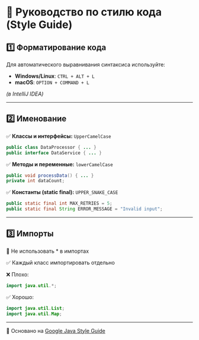 # 📏 Руководство по стилю кода (Style Guide)

## 1️⃣ Форматирование кода
Для автоматического выравнивания синтаксиса используйте:

- **Windows/Linux**: `CTRL + ALT + L`
- **macOS**: `OPTION + COMMAND + L`

_(в IntelliJ IDEA)_

---

## 2️⃣ Именование

✅ **Классы и интерфейсы:** `UpperCamelCase`
```java
public class DataProcessor { ... }
public interface DataService { ... }
```
✅ **Методы и переменные:** `lowerCamelCase`
```java
public void processData() { ... }
private int dataCount;
```

✅ **Константы (static final):** `UPPER_SNAKE_CASE`
```java
public static final int MAX_RETRIES = 5;
public static final String ERROR_MESSAGE = "Invalid input";
```

---

## 3️⃣ Импорты
🚫 Не использовать * в импортах

✅ Каждый класс импортировать отдельно

❌ Плохо:
```java
import java.util.*;
```

✅ Хорошо:
```java
import java.util.List;
import java.util.Map;
```

---
📌 Основано на [Google Java Style Guide](https://google.github.io/styleguide/javaguide.html)
